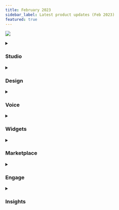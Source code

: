 ```yaml
---
title: February 2023
sidebar_label: Latest product updates (Feb 2023)
featured: true
---
```





![](https://i.imgur.com/Wj06Bz6.png)



<details>
<summary>

### Studio

</summary>


| New features | Description | 
| -------- | -------- | 
| **Auto-validation of prompt nodes** <br/>(Applicable to the Delivery QA Team) |Bot QA team can remove steps to validate Prompt Nodes (**Name, Email, Phone and Location**) from their QA checklist as they are now handled by the platform.| 
| **Design dynamic voice flows using the Voice Input node v0 ** <br/> | Voice input node is used to take inputs in the voice channel. It replaces 15+ nodes that were previously used to build a voice bot flow. <br/> Common inputs and settings are pre-filled, this reduces the lines of code written for validation. <br/> <br/>You can experience the conversation without previewing the bot with SSML quick hearing and testing features. <br/><br/>[**Learn more**](https://docs.yellow.ai/docs/cookbooks/voice-as-channel/build/usingvoiceinput)  | 

</details>


<details>
<summary>

### Design

</summary>

| New features | Description | 
| -------- | -------- | 
| **Conversation designer for voice bots to design conversations before development** <br/> | A simple easy-to-use tool to design voice conversations, preview, and push for development. <br/> <br/> Design and Studio modules are in sync with the design, all the flows that you design on this module are automatically converted into builder flows. Bot persona and node-level settings are easily configurable. <br/><br/>[**Learn more**](https://docs.yellow.ai/docs/platform_concepts/design/convdesignvoice)| 

</details>


<details>
<summary>

### Voice

</summary>

| New features | Description | 
| -------- | -------- | 
| **Context-aware interruption handling** <br/> (Private-Beta)<br/> | To ensure that only relevant inputs from the callers are considered as interruptions, the voice bot can be configured to identify valid interruptions (positive and negative cases). With a positive interruption, the bot stops speaking and allows the user to converse. With negative interruption(background noise), the bot continues speaking.<br/><br/> [**Learn more**](https://docs.yellow.ai/docs/cookbooks/voice-as-channel/usecases/interrupthandling) |
| **Auto-language detection** <br/> | You can now interact with the bot in multiple languages without manually selecting the language at any point.<br/> <br/>[**Learn more**](https://docs.yellow.ai/docs/cookbooks/voice-as-channel/usecases/languagedetection) |

</details>


 <details>
<summary>

### Widgets

</summary>


| Enhancement | Description | 
| -------- | -------- | 
| **Themes and changes on chat widget setup** | <ul><li> You can now select between Light or Dark theme.</li> <li>Colour schemes are now compliant with WCAG’s accessibility standards.</li> <li>You can choose between Solid, or Gradient colours for title bar. </li></ul> [**Learn more**](https://docs.yellow.ai/docs/platform_concepts/channelConfiguration/web-widget) |

</details>


<details>
<summary>

### Marketplace

</summary>


| New template | Description | 
| -------- | -------- | 
| **WhatsApp starter pack** | Templates added to help showcase the implementation of buttons, lists, and date validators on WhatsApp. These can be easily customized and reused. <br/><br/><ul><li>[**Whatsapp list**](https://docs.yellow.ai/docs/platform_concepts/channelConfiguration/web-widget)</li><li> [**Whatsapp buttons**](https://cloud.yellow.ai/marketplace/a1113aea29b76704cbf3f77bf89761ad)</li><li>[**Whatsapp date validator**](https://cloud.yellow.ai/marketplace/33abc8f07ffc4b6e1cd047f9ad0c0e62)</li></ul> |
| **Healthcare template on WhatsApp channel** | The Healthcare template contains several prebuilt flows such as New patient registration, Book a consultation, Collect reports, Talk to support, and Locate nearby clinic use cases. <br/> <br/>[**Learn more**](https://docs.yellow.ai/docs/cookbooks/marketplace-templates/healthcare_template) |

</details>


<details>
<summary>

### Engage

</summary>

| New features | Description | 
| -------- | -------- | 
| **Omni channel campaign planning tool (Flows)** <br/> | You can easily plan and coordinate your campaigns across Email, WhatsApp, SMS, Voice, and more, from Engage module to reach audience on your preferred channels. <br/><br/>You will also have access to valuable insights and analytics that will help you measure the effectiveness of the campaigns and make informed decisions about marketing strategy.<br/>| 

</details>



<details>
<summary>

### Insights

</summary>


| New feature | Description |
| -------- | -------- |
| **Data Ops to export data from yellow.ai** | Data ops allows you to fetch the data obtained on the yellow.ai platform and export it to Amazon S3, Azure Blob, or SFTP server easily. <br/> <br/> [**Learn more**](https://docs.yellow.ai/docs/platform_concepts/growth/dataops)


| Enhancement | Description |
| -------- | -------- |
| **Added Conversation Issues widget** | You can now view analytics based on the conversation logs (studio). <br/> <br/> [**Learn more**](https://docs.yellow.ai/docs/platform_concepts/growth/overview#10-conversation-issues) |


| Enhancement | Description |
| -------- | -------- |
| **Push custom data to default tables on Data explorer** | **API events, Bot events, Message events, and User engagement events** tables have two columns blank by default, CUSTOMID 1	and CUSTOMID 2. You can choose to push any of the user properties that are stored on [user360](https://docs.yellow.ai/docs/platform_concepts/engagement/cdp/user_data/user_properties) to all those default tables.<br/> <br/> [**Learn more**](http://localhost:3000/docs/platform_concepts/growth/data-explorer#-21-push-custom-data-to-default-tables) |




-----

## Inbox


| New feature | Description |
| -------- | -------- |
| **Integrations your knowledgebase(KB) with GTM and Chatbot** | Extend the native capabilities of Inbox's knowledge base through 3rd party integrations like Google Tag Manager and Chatbot widget. You can get insights on user demographics, behavioral data, and the efficiency of your KB and optimize it accordingly. <br/> <br/> [**Learn more**](https://docs.yellow.ai/docs/platform_concepts/inbox/inbox-settings/productivitytools/kb_integrations)

| Enhancement | Description |
| -------- | -------- |
| **Inbox default settings** | For new Inbox bots, default settings that are required for seamless onboarding are auto-enabled by default. This will reduce the friction and time to value for all the inbox users.|

| Enhancement | Description |
| -------- | -------- |
| **Debugging logs for Inbox issues** | Debug and solve live agent journey issues with ease. With these logs, you can understand why your chat is not getting raised, why your chats are getting missed, etc. at any point in time and make the required changes.|

| Enhancement | Description |
| -------- | -------- |
| **New details section in email tickets page** | Based on feedback and pain points shared by the customers, the Email tickets section is redesigned to make it efficient for the agents to work with and increase their productivity.|
